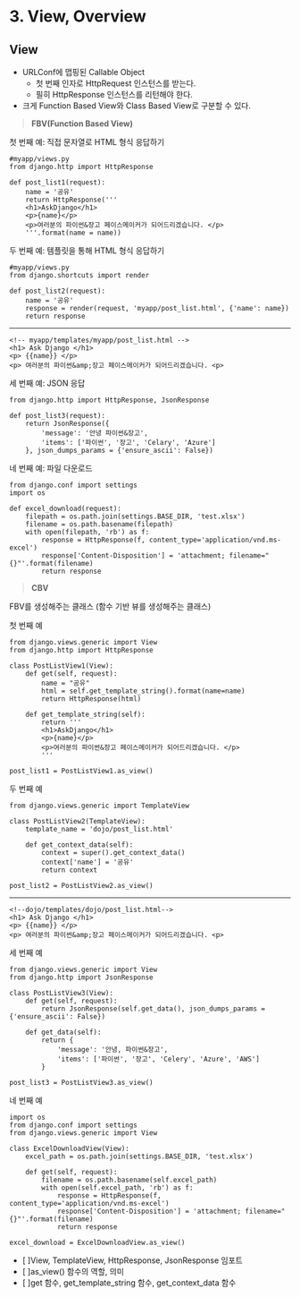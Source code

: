 # 3. View, Overview
## View
- URLConf에 맵핑된 Callable Object
	* 첫 번째 인자로 HttpRequest 인스턴스를 받는다.
	* 필히 HttpResponse 인스턴스를 리턴해야 한다.
- 크게 Function Based View와 Class Based View로 구분할 수 있다.

> **FBV(Function Based View)**


첫 번째 예: 직접 문자열로 HTML 형식 응답하기

```
#myapp/views.py
from django.http import HttpResponse

def post_list1(request):
	name = '공유'
    return HttpResponse('''
    <h1>AskDjango</h1>
    <p>{name}</p>
    <p>여러분의 파이썬&장고 페이스메이커가 되어드리겠습니다. </p>
    '''.format(name = name))
```

두 번째 예: 템플릿을 통해 HTML 형식 응답하기

```
#myapp/views.py
from django.shortcuts import render

def post_list2(request):
	name = '공유'
    response = render(request, 'myapp/post_list.html', {'name': name})
    return response
```
***
```
<!-- myapp/templates/myapp/post_list.html -->
<h1> Ask Django </h1>
<p> {{name}} </p>
<p> 여러분의 파이썬&amp;장고 페이스메이커가 되어드리겠습니다. <p>
```

세 번째 예: JSON 응답

```
from django.http import HttpResponse, JsonResponse

def post_list3(request):
    return JsonResponse({
        'message': '안녕 파이썬&장고',
        'items': ['파이썬', '장고', 'Celary', 'Azure']
    }, json_dumps_params = {'ensure_ascii': False})

```

네 번째 예: 파일 다운로드

```
from django.conf import settings
import os

def excel_download(request):
    filepath = os.path.join(settings.BASE_DIR, 'test.xlsx')
    filename = os.path.basename(filepath)
    with open(filepath, 'rb') as f:
        response = HttpResponse(f, content_type='application/vnd.ms-excel')
        response['Content-Disposition'] = 'attachment; filename="{}"'.format(filename)
        return response

```

> **CBV**

FBV를 생성해주는 클래스 (함수 기반 뷰를 생성해주는 클래스)

첫 번째 예
```
from django.views.generic import View
from django.http import HttpResponse

class PostListView1(View):
    def get(self, request):
        name = "공유"
        html = self.get_template_string().format(name=name)
        return HttpResponse(html)

    def get_template_string(self):
        return '''
        <h1>AskDjango</h1>
        <p>{name}</p>
        <p>여러분의 파이썬&장고 페이스메이커가 되어드리겠습니다. </p>
        '''

post_list1 = PostListView1.as_view()
```

두 번째 예

```
from django.views.generic import TemplateView

class PostListView2(TemplateView):
    template_name = 'dojo/post_list.html'

    def get_context_data(self):
        context = super().get_context_data()
        context['name'] = '공유'
        return context

post_list2 = PostListView2.as_view()
```
***
```
<!--dojo/templates/dojo/post_list.html-->
<h1> Ask Django </h1>
<p> {{name}} </p>
<p> 여러분의 파이썬&amp;장고 페이스메이커가 되어드리겠습니다. <p>
```

세 번째 예

```
from django.views.generic import View
from django.http import JsonResponse

class PostListView3(View):
    def get(self, request):
        return JsonResponse(self.get_data(), json_dumps_params = {'ensure_ascii': False})

    def get_data(self):
        return {
            'message': '안녕, 파이썬&장고',
            'items': ['파이썬', '장고', 'Celery', 'Azure', 'AWS']
        }

post_list3 = PostListView3.as_view()
```

네 번째 예

```
import os
from django.conf import settings
from django.views.generic import View

class ExcelDownloadView(View):
    excel_path = os.path.join(settings.BASE_DIR, 'test.xlsx')

    def get(self, request):
        filename = os.path.basename(self.excel_path)
        with open(self.excel_path, 'rb') as f:
            response = HttpResponse(f, content_type='application/vnd.ms-excel')
            response['Content-Disposition'] = 'attachment; filename="{}"'.format(filename)
            return response

excel_download = ExcelDownloadView.as_view()
```

- [ ]View, TemplateView, HttpResponse, JsonResponse 임포트
- [ ]as_view() 함수의 역할, 의미
- [ ]get 함수, get_template_string 함수, get_context_data 함수




